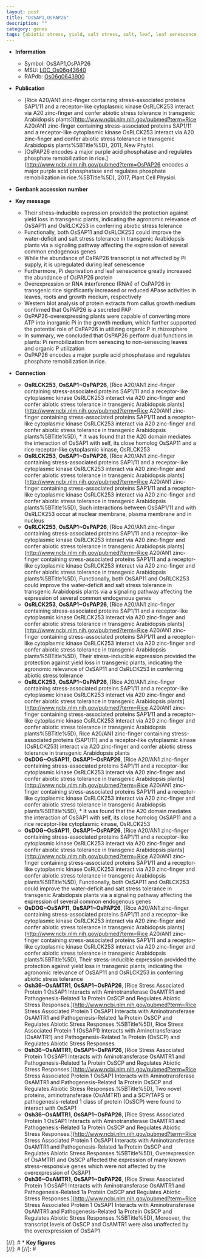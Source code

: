 ```yaml
---
layout: post
title: "OsSAP1,OsPAP26"
description: ""
category: genes
tags: [abiotic stress, yield, salt stress, salt, leaf, leaf senescence, senescence, growth, Pi, phosphate,  pi ]
---
```


* **Information**  
    + Symbol: OsSAP1,OsPAP26  
    + MSU: [LOC_Os06g43640](http://rice.plantbiology.msu.edu/cgi-bin/ORF_infopage.cgi?orf=LOC_Os06g43640)  
    + RAPdb: [Os06g0643900](http://rapdb.dna.affrc.go.jp/viewer/gbrowse_details/irgsp1?name=Os06g0643900)  

* **Publication**  
    + [Rice A20/AN1 zinc-finger containing stress-associated proteins SAP1/11 and a receptor-like cytoplasmic kinase OsRLCK253 interact via A20 zinc-finger and confer abiotic stress tolerance in transgenic Arabidopsis plants](http://www.ncbi.nlm.nih.gov/pubmed?term=Rice A20/AN1 zinc-finger containing stress-associated proteins SAP1/11 and a receptor-like cytoplasmic kinase OsRLCK253 interact via A20 zinc-finger and confer abiotic stress tolerance in transgenic Arabidopsis plants%5BTitle%5D), 2011, New Phytol.
    + [OsPAP26 encodes a major purple acid phosphatase and regulates phosphate remobilization in rice.](http://www.ncbi.nlm.nih.gov/pubmed?term=OsPAP26 encodes a major purple acid phosphatase and regulates phosphate remobilization in rice.%5BTitle%5D), 2017, Plant Cell Physiol.

* **Genbank accession number**  

* **Key message**  
    + Their stress-inducible expression provided the protection against yield loss in transgenic plants, indicating the agronomic relevance of OsSAP11 and OsRLCK253 in conferring abiotic stress tolerance
    + Functionally, both OsSAP11 and OsRLCK253 could improve the water-deficit and salt stress tolerance in transgenic Arabidopsis plants via a signaling pathway affecting the expression of several common endogenous genes
    + While the abundance of OsPAP26 transcript is not affected by Pi supply, it is upregulated during leaf senescence
    + Furthermore, Pi deprivation and leaf senescence greatly increased the abundance of OsPAP26 protein
    + Overexpression or RNA interference (RNAi) of OsPAP26 in transgenic rice significantly increased or reduced APase activities in leaves, roots and growth medium, respectively
    + Western blot analysis of protein extracts from callus growth medium confirmed that OsPAP26 is a secreted PAP
    + OsPAP26-overexpressing plants were capable of converting more ATP into inorganic Pi in the growth medium, which further supported the potential role of OsPAP26 in utilizing organic P in rhizosphere
    + In summary, we concluded that OsPAP26 perform dual functions in plants: Pi remobilization from senescing to non-senescing leaves and organic P utilization
    + OsPAP26 encodes a major purple acid phosphatase and regulates phosphate remobilization in rice.

* **Connection**  
    + __OsRLCK253__, __OsSAP1~OsPAP26__, [Rice A20/AN1 zinc-finger containing stress-associated proteins SAP1/11 and a receptor-like cytoplasmic kinase OsRLCK253 interact via A20 zinc-finger and confer abiotic stress tolerance in transgenic Arabidopsis plants](http://www.ncbi.nlm.nih.gov/pubmed?term=Rice A20/AN1 zinc-finger containing stress-associated proteins SAP1/11 and a receptor-like cytoplasmic kinase OsRLCK253 interact via A20 zinc-finger and confer abiotic stress tolerance in transgenic Arabidopsis plants%5BTitle%5D), * It was found that the A20 domain mediates the interaction of OsSAP1 with self, its close homolog OsSAP11 and a rice receptor-like cytoplasmic kinase, OsRLCK253
    + __OsRLCK253__, __OsSAP1~OsPAP26__, [Rice A20/AN1 zinc-finger containing stress-associated proteins SAP1/11 and a receptor-like cytoplasmic kinase OsRLCK253 interact via A20 zinc-finger and confer abiotic stress tolerance in transgenic Arabidopsis plants](http://www.ncbi.nlm.nih.gov/pubmed?term=Rice A20/AN1 zinc-finger containing stress-associated proteins SAP1/11 and a receptor-like cytoplasmic kinase OsRLCK253 interact via A20 zinc-finger and confer abiotic stress tolerance in transgenic Arabidopsis plants%5BTitle%5D), Such interactions between OsSAP1/11 and with OsRLCK253 occur at nuclear membrane, plasma membrane and in nucleus
    + __OsRLCK253__, __OsSAP1~OsPAP26__, [Rice A20/AN1 zinc-finger containing stress-associated proteins SAP1/11 and a receptor-like cytoplasmic kinase OsRLCK253 interact via A20 zinc-finger and confer abiotic stress tolerance in transgenic Arabidopsis plants](http://www.ncbi.nlm.nih.gov/pubmed?term=Rice A20/AN1 zinc-finger containing stress-associated proteins SAP1/11 and a receptor-like cytoplasmic kinase OsRLCK253 interact via A20 zinc-finger and confer abiotic stress tolerance in transgenic Arabidopsis plants%5BTitle%5D), Functionally, both OsSAP11 and OsRLCK253 could improve the water-deficit and salt stress tolerance in transgenic Arabidopsis plants via a signaling pathway affecting the expression of several common endogenous genes
    + __OsRLCK253__, __OsSAP1~OsPAP26__, [Rice A20/AN1 zinc-finger containing stress-associated proteins SAP1/11 and a receptor-like cytoplasmic kinase OsRLCK253 interact via A20 zinc-finger and confer abiotic stress tolerance in transgenic Arabidopsis plants](http://www.ncbi.nlm.nih.gov/pubmed?term=Rice A20/AN1 zinc-finger containing stress-associated proteins SAP1/11 and a receptor-like cytoplasmic kinase OsRLCK253 interact via A20 zinc-finger and confer abiotic stress tolerance in transgenic Arabidopsis plants%5BTitle%5D), Their stress-inducible expression provided the protection against yield loss in transgenic plants, indicating the agronomic relevance of OsSAP11 and OsRLCK253 in conferring abiotic stress tolerance
    + __OsRLCK253__, __OsSAP1~OsPAP26__, [Rice A20/AN1 zinc-finger containing stress-associated proteins SAP1/11 and a receptor-like cytoplasmic kinase OsRLCK253 interact via A20 zinc-finger and confer abiotic stress tolerance in transgenic Arabidopsis plants](http://www.ncbi.nlm.nih.gov/pubmed?term=Rice A20/AN1 zinc-finger containing stress-associated proteins SAP1/11 and a receptor-like cytoplasmic kinase OsRLCK253 interact via A20 zinc-finger and confer abiotic stress tolerance in transgenic Arabidopsis plants%5BTitle%5D), Rice A20/AN1 zinc-finger containing stress-associated proteins (SAP1/11) and a receptor-like cytoplasmic kinase (OsRLCK253) interact via A20 zinc-finger and confer abiotic stress tolerance in transgenic Arabidopsis plants
    + __OsDOG~OsSAP11__, __OsSAP1~OsPAP26__, [Rice A20/AN1 zinc-finger containing stress-associated proteins SAP1/11 and a receptor-like cytoplasmic kinase OsRLCK253 interact via A20 zinc-finger and confer abiotic stress tolerance in transgenic Arabidopsis plants](http://www.ncbi.nlm.nih.gov/pubmed?term=Rice A20/AN1 zinc-finger containing stress-associated proteins SAP1/11 and a receptor-like cytoplasmic kinase OsRLCK253 interact via A20 zinc-finger and confer abiotic stress tolerance in transgenic Arabidopsis plants%5BTitle%5D), * It was found that the A20 domain mediates the interaction of OsSAP1 with self, its close homolog OsSAP11 and a rice receptor-like cytoplasmic kinase, OsRLCK253
    + __OsDOG~OsSAP11__, __OsSAP1~OsPAP26__, [Rice A20/AN1 zinc-finger containing stress-associated proteins SAP1/11 and a receptor-like cytoplasmic kinase OsRLCK253 interact via A20 zinc-finger and confer abiotic stress tolerance in transgenic Arabidopsis plants](http://www.ncbi.nlm.nih.gov/pubmed?term=Rice A20/AN1 zinc-finger containing stress-associated proteins SAP1/11 and a receptor-like cytoplasmic kinase OsRLCK253 interact via A20 zinc-finger and confer abiotic stress tolerance in transgenic Arabidopsis plants%5BTitle%5D), Functionally, both OsSAP11 and OsRLCK253 could improve the water-deficit and salt stress tolerance in transgenic Arabidopsis plants via a signaling pathway affecting the expression of several common endogenous genes
    + __OsDOG~OsSAP11__, __OsSAP1~OsPAP26__, [Rice A20/AN1 zinc-finger containing stress-associated proteins SAP1/11 and a receptor-like cytoplasmic kinase OsRLCK253 interact via A20 zinc-finger and confer abiotic stress tolerance in transgenic Arabidopsis plants](http://www.ncbi.nlm.nih.gov/pubmed?term=Rice A20/AN1 zinc-finger containing stress-associated proteins SAP1/11 and a receptor-like cytoplasmic kinase OsRLCK253 interact via A20 zinc-finger and confer abiotic stress tolerance in transgenic Arabidopsis plants%5BTitle%5D), Their stress-inducible expression provided the protection against yield loss in transgenic plants, indicating the agronomic relevance of OsSAP11 and OsRLCK253 in conferring abiotic stress tolerance
    + __Osh36~OsAMTR1__, __OsSAP1~OsPAP26__, [Rice Stress Associated Protein 1 OsSAP1 Interacts with Aminotransferase OsAMTR1 and Pathogenesis-Related 1a Protein OsSCP and Regulates Abiotic Stress Responses.](http://www.ncbi.nlm.nih.gov/pubmed?term=Rice Stress Associated Protein 1 OsSAP1 Interacts with Aminotransferase OsAMTR1 and Pathogenesis-Related 1a Protein OsSCP and Regulates Abiotic Stress Responses.%5BTitle%5D), Rice Stress Associated Protein 1 (OsSAP1) Interacts with Aminotransferase (OsAMTR1) and Pathogenesis-Related 1a Protein (OsSCP) and Regulates Abiotic Stress Responses.
    + __Osh36~OsAMTR1__, __OsSAP1~OsPAP26__, [Rice Stress Associated Protein 1 OsSAP1 Interacts with Aminotransferase OsAMTR1 and Pathogenesis-Related 1a Protein OsSCP and Regulates Abiotic Stress Responses.](http://www.ncbi.nlm.nih.gov/pubmed?term=Rice Stress Associated Protein 1 OsSAP1 Interacts with Aminotransferase OsAMTR1 and Pathogenesis-Related 1a Protein OsSCP and Regulates Abiotic Stress Responses.%5BTitle%5D), Two novel proteins, aminotransferase (OsAMTR1) and a SCP/TAPS or pathogenesis-related 1 class of protein (OsSCP) were found to interact with OsSAP1
    + __Osh36~OsAMTR1__, __OsSAP1~OsPAP26__, [Rice Stress Associated Protein 1 OsSAP1 Interacts with Aminotransferase OsAMTR1 and Pathogenesis-Related 1a Protein OsSCP and Regulates Abiotic Stress Responses.](http://www.ncbi.nlm.nih.gov/pubmed?term=Rice Stress Associated Protein 1 OsSAP1 Interacts with Aminotransferase OsAMTR1 and Pathogenesis-Related 1a Protein OsSCP and Regulates Abiotic Stress Responses.%5BTitle%5D), Overexpression of OsAMTR1 and OsSCP affected the expression of many known stress-responsive genes which were not affected by the overexpression of OsSAP1
    + __Osh36~OsAMTR1__, __OsSAP1~OsPAP26__, [Rice Stress Associated Protein 1 OsSAP1 Interacts with Aminotransferase OsAMTR1 and Pathogenesis-Related 1a Protein OsSCP and Regulates Abiotic Stress Responses.](http://www.ncbi.nlm.nih.gov/pubmed?term=Rice Stress Associated Protein 1 OsSAP1 Interacts with Aminotransferase OsAMTR1 and Pathogenesis-Related 1a Protein OsSCP and Regulates Abiotic Stress Responses.%5BTitle%5D), Moreover, the transcript levels of OsSCP and OsAMTR1 were also unaffected by the overexpression of OsSAP1

[//]: # * **Key figures**  
[//]: # 
[//]: # 
